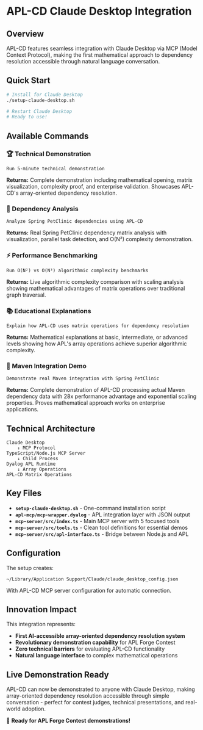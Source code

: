 # APL-CD Claude Desktop Integration

## Overview

APL-CD features seamless integration with Claude Desktop via MCP (Model Context Protocol), making the first mathematical approach to dependency resolution accessible through natural language conversation.

## Quick Start

```bash
# Install for Claude Desktop
./setup-claude-desktop.sh

# Restart Claude Desktop
# Ready to use!
```

## Available Commands

### 🏆 Technical Demonstration
```
Run 5-minute technical demonstration
```
**Returns:** Complete demonstration including mathematical opening, matrix visualization, complexity proof, and enterprise validation. Showcases APL-CD's array-oriented dependency resolution.

### 🧪 Dependency Analysis
```
Analyze Spring PetClinic dependencies using APL-CD
```
**Returns:** Real Spring PetClinic dependency matrix analysis with visualization, parallel task detection, and O(N²) complexity demonstration.

### ⚡ Performance Benchmarking  
```
Run O(N²) vs O(N³) algorithmic complexity benchmarks
```
**Returns:** Live algorithmic complexity comparison with scaling analysis showing mathematical advantages of matrix operations over traditional graph traversal.

### 📚 Educational Explanations
```
Explain how APL-CD uses matrix operations for dependency resolution
```
**Returns:** Mathematical explanations at basic, intermediate, or advanced levels showing how APL's array operations achieve superior algorithmic complexity.

### 🔄 Maven Integration Demo
```
Demonstrate real Maven integration with Spring PetClinic
```
**Returns:** Complete demonstration of APL-CD processing actual Maven dependency data with 28x performance advantage and exponential scaling properties. Proves mathematical approach works on enterprise applications.

## Technical Architecture

```
Claude Desktop
    ↓ MCP Protocol
TypeScript/Node.js MCP Server  
    ↓ Child Process
Dyalog APL Runtime
    ↓ Array Operations
APL-CD Matrix Operations
```

## Key Files

- **`setup-claude-desktop.sh`** - One-command installation script
- **`apl-mcp/mcp-wrapper.dyalog`** - APL integration layer with JSON output
- **`mcp-server/src/index.ts`** - Main MCP server with 5 focused tools
- **`mcp-server/src/tools.ts`** - Clean tool definitions for essential demos
- **`mcp-server/src/apl-interface.ts`** - Bridge between Node.js and APL

## Configuration

The setup creates:
```
~/Library/Application Support/Claude/claude_desktop_config.json
```

With APL-CD MCP server configuration for automatic connection.

## Innovation Impact

This integration represents:
- **First AI-accessible array-oriented dependency resolution system**
- **Revolutionary demonstration capability** for APL Forge Contest
- **Zero technical barriers** for evaluating APL-CD functionality
- **Natural language interface** to complex mathematical operations

## Live Demonstration Ready

APL-CD can now be demonstrated to anyone with Claude Desktop, making array-oriented dependency resolution accessible through simple conversation - perfect for contest judges, technical presentations, and real-world adoption.

🚀 **Ready for APL Forge Contest demonstrations!**